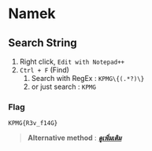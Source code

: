 # Namek

## Search String
1. Right click, `Edit with Notepad++`
2. `Ctrl + F` (Find)
    1. Search with RegEx : `KPMG\{(.*?)\}`
    2. or just search : `KPMG`

### Flag
```
KPMG{R3v_f14G}
```

> **Alternative method** : [***ดูเพิ่มเติม***](https://medium.com/@PlyNatwara/namek-writeups-kpmg-cyber-security-challenge-2021-6408ea50ba99)
